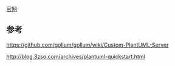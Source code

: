 [官网](http://plantuml.com/)
## 参考
<https://github.com/gollum/gollum/wiki/Custom-PlantUML-Server>

<http://blog.3zso.com/archives/plantuml-quickstart.html>